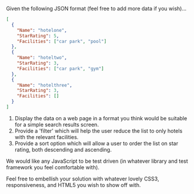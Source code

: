 Given the following JSON format (feel free to add more data if you wish)...

```json
[
  {
    "Name": "hotelone",
    "StarRating": 5,
    "Facilities": ["car park", "pool"]
  },
  {
    "Name": "hoteltwo",
    "StarRating": 3,
    "Facilities": ["car park", "gym"]
  },
  {
    "Name": "hotelthree",
    "StarRating": 3,
    "Facilities": []
  }
]
```

1. Display the data on a web page in a format you think would be suitable for a simple search results screen.
2. Provide a 'filter' which will help the user reduce the list to only hotels with the relevant facilities.
3. Provide a sort option which will allow a user to order the list on star rating, both descending and ascending.

We would like any JavaScript to be test driven (in whatever library and test framework you feel comfortable with).

Feel free to embellish your solution with whatever lovely CSS3, responsiveness, and HTML5 you wish to show off with.